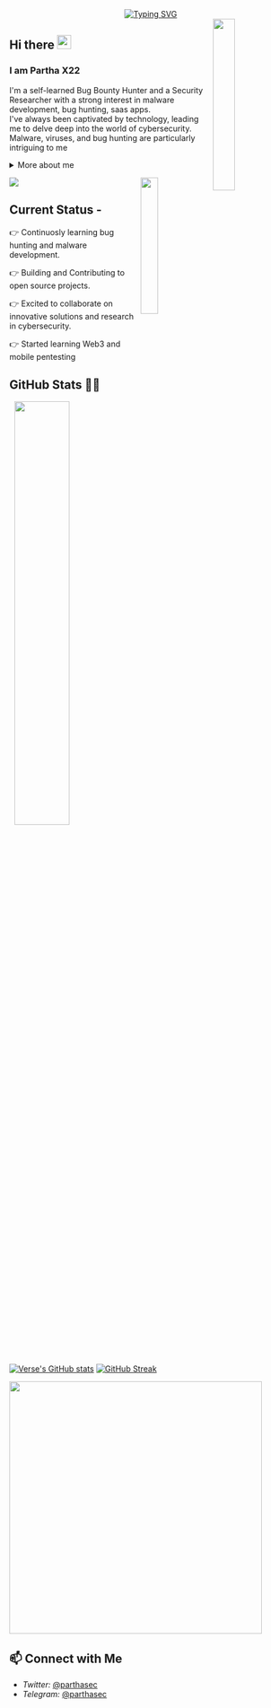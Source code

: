

<div align="center">
  <a href="https://git.io/typing-svg">
    <img src="https://readme-typing-svg.demolab.com?font=Fira+Code&pause=1000&color=FF0000&width=435&lines=On+journey+to+become+a+great+Hacker" alt="Typing SVG" />
  </a>
</div>


<img width="28%" align='right' src="https://github.com/user-attachments/assets/466fee29-c3cf-4aa3-8807-6d0daaa4e6cf">


<h2 align="left">
  Hi there
  <img src="https://media.giphy.com/media/hvRJCLFzcasrR4ia7z/giphy.gif" width="25px"/>
</h2>



### I am Partha X22

I'm a self-learned Bug Bounty Hunter and a Security Researcher with a strong interest in malware development, bug hunting, saas apps.<br>
I've always been captivated by technology, leading me to delve deep into the world of cybersecurity. Malware, viruses, and bug hunting are particularly intriguing to me
<details>
  <summary>More about me</summary>

- **Name**: Partha
- **From**: India
- **Bug Hunter** | **Security Researcher** | **Malware Development**
- i have experience in cracking,reverse Engineering,bug Hunting,pentesting,Social engineering,malware development.
-**Reverse Engineering**, **Malware Development**
- Improving knowledge in **Website Vulnerabilities**
- I’m currently learning **everything** 
- Reach me out at **parthax22@proton.me**

</details>

![](https://komarev.com/ghpvc/?username=parthasec)
<img width="25%" align='right' src="https://github.com/user-attachments/assets/9c826dd0-fd72-49ba-af60-e79f64344f59">

## Current Status -

👉 Continuosly learning bug hunting and malware development.

👉 Building and Contributing to open source projects.

👉 Excited to collaborate on innovative solutions and research in cybersecurity.

👉 Started learning Web3 and mobile pentesting




<h2 id="github_stats" align=''>GitHub Stats 👨‍💻</h2>
<img align="right" width="44%" src="https://i.imgur.com/1ToWEWw.png"/>
 
  [![Verse's GitHub stats](https://github-readme-stats.vercel.app/api?username=parthasec&theme=vision-friendly-dark)](https://github.com/parthasec/github-readme-stats)
  [![GitHub Streak](https://streak-stats.demolab.com?user=parthasec&theme=dark&card_width=450)](https://git.io/streak-stats) 
 <p align="left"><a href="https://github.com/parthasec/github-readme-stats"><img src="https://github-readme-stats.vercel.app/api/top-langs/?username=parthasec&layout=compact&theme=vision-friendly-dark" width="450"" /></a></p>





## 📫 Connect with Me
- *Twitter:* [@parthasec](https://x.com/parthasec)
- *Telegram:* [@parthasec](https://t.me/parthasec)

